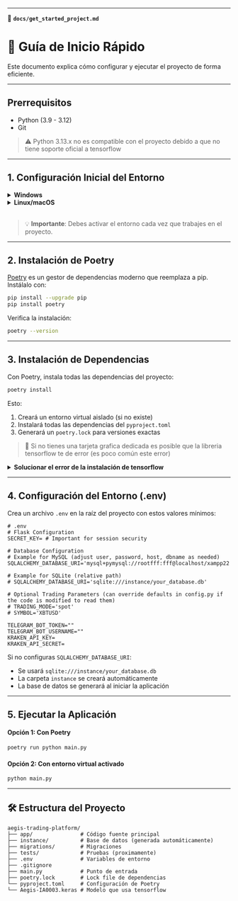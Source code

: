 
---

📄 **`docs/get_started_project.md`**

# 🚀 Guía de Inicio Rápido
Este documento explica cómo configurar y ejecutar el proyecto de forma eficiente.

---

## Prerrequisitos
- Python (3.9 - 3.12)
- Git

> ⚠️ Python 3.13.x no es compatible con el proyecto debido a que no tiene soporte oficial a tensorflow
---

## 1. Configuración Inicial del Entorno

<details>
  <summary>
    <strong>Windows</strong>
  </summary>

  ```bash
  # Crear entorno virtual
  python -m venv .venv

  # Activar entorno
  .\.venv\Scripts\activate
  ```

</details>

<details>
  <summary>
    <strong>Linux/macOS</strong>
  </summary>

  ```bash
  # Crear entorno virtual
  python3 -m venv .venv

  # Activar entorno
  source .venv/bin/activate
  ```

</details>

<br />

> 💡 **Importante**: Debes activar el entorno cada vez que trabajes en el proyecto.

---

## 2. Instalación de Poetry

[Poetry](https://python-poetry.org/) es un gestor de dependencias moderno que reemplaza a pip. Instálalo con:

```bash
pip install --upgrade pip
pip install poetry
```

Verifica la instalación:
```bash
poetry --version
```

---

## 3. Instalación de Dependencias

Con Poetry, instala todas las dependencias del proyecto:

```bash
poetry install
```

Esto:
1. Creará un entorno virtual aislado (si no existe)
2. Instalará todas las dependencias del `pyproject.toml`
3. Generará un `poetry.lock` para versiones exactas

> 👀 Si no tienes una tarjeta grafica dedicada es posible que la libreria tensorflow te de error (es poco común este error)

<details>
  <summary>
  <strong>Solucionar el error de la instalación de tensorflow</strong>
</summary>

  Este error es debido a que se necesita instalar una versión que funcione solamente con la **CPU**, entonces para Python **3.12** podriamos instalarlo con los siguientes comandos:

  ```bash
  # Linux x86_64
  pip install --upgrade https://storage.googleapis.com/tensorflow/versions/2.19.0/tensorflow_cpu-2.19.0-cp312-cp312-manylinux_2_17_x86_64.manylinux2014_x86_64.whl
  ```

  ```bash
  # Windows
  pip install --upgrade https://storage.googleapis.com/tensorflow/versions/2.19.0/tensorflow-2.19.0-cp312-cp312-win_amd64.whl
  ```
  > Los links se puede obtener en [la documentación de tensorflow](https://www.tensorflow.org/install/pip#package_location)

</details>

---

## 4. Configuración del Entorno (.env)

Crea un archivo `.env` en la raíz del proyecto con estos valores mínimos:

```env
# .env
# Flask Configuration
SECRET_KEY= # Important for session security

# Database Configuration
# Example for MySQL (adjust user, password, host, dbname as needed)
SQLALCHEMY_DATABASE_URI='mysql+pymysql://rootfff:fff@localhost/xampp22'

# Example for SQLite (relative path)
# SQLALCHEMY_DATABASE_URI='sqlite:///instance/your_database.db'

# Optional Trading Parameters (can override defaults in config.py if the code is modified to read them)
# TRADING_MODE='spot'
# SYMBOL='XBTUSD'

TELEGRAM_BOT_TOKEN=""
TELEGRAM_BOT_USERNAME="" 
KRAKEN_API_KEY=
KRAKEN_API_SECRET=
```

Si no configuras `SQLALCHEMY_DATABASE_URI`:
- Se usará `sqlite:///instance/your_database.db`
- La carpeta `instance` se creará automáticamente
- La base de datos se generará al iniciar la aplicación

---

## 5. Ejecutar la Aplicación

#### Opción 1: Con Poetry
```bash
poetry run python main.py
```

#### Opción 2: Con entorno virtual activado
```bash
python main.py
```

---


## 🛠 Estructura del Proyecto

```
aegis-trading-platform/
├── app/               # Código fuente principal
├── instance/          # Base de datos (generada automáticamente)
├── migrations/        # Migraciones
├── tests/             # Pruebas (proximamente)
├── .env               # Variables de entorno
├── .gitignore
├── main.py            # Punto de entrada
├── poetry.lock        # Lock file de dependencias
└── pyproject.toml     # Configuración de Poetry
└── Aegis-IA0003.keras # Modelo que usa tensorflow
```